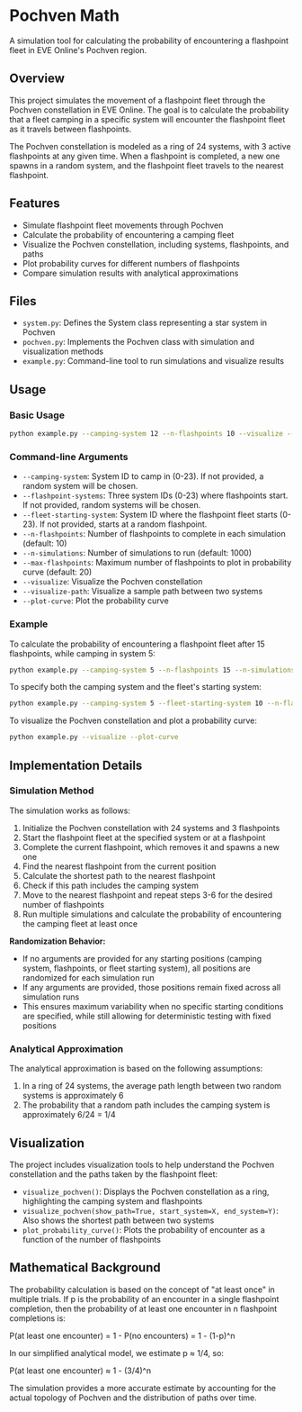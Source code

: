 # Pochven Math

A simulation tool for calculating the probability of encountering a flashpoint fleet in EVE Online's Pochven region.

## Overview

This project simulates the movement of a flashpoint fleet through the Pochven constellation in EVE Online. The goal is to calculate the probability that a fleet camping in a specific system will encounter the flashpoint fleet as it travels between flashpoints.

The Pochven constellation is modeled as a ring of 24 systems, with 3 active flashpoints at any given time. When a flashpoint is completed, a new one spawns in a random system, and the flashpoint fleet travels to the nearest flashpoint.

## Features

- Simulate flashpoint fleet movements through Pochven
- Calculate the probability of encountering a camping fleet
- Visualize the Pochven constellation, including systems, flashpoints, and paths
- Plot probability curves for different numbers of flashpoints
- Compare simulation results with analytical approximations

## Files

- `system.py`: Defines the System class representing a star system in Pochven
- `pochven.py`: Implements the Pochven class with simulation and visualization methods
- `example.py`: Command-line tool to run simulations and visualize results

## Usage

### Basic Usage

```bash
python example.py --camping-system 12 --n-flashpoints 10 --visualize --plot-curve
```

### Command-line Arguments

- `--camping-system`: System ID to camp in (0-23). If not provided, a random system will be chosen.
- `--flashpoint-systems`: Three system IDs (0-23) where flashpoints start. If not provided, random systems will be chosen.
- `--fleet-starting-system`: System ID where the flashpoint fleet starts (0-23). If not provided, starts at a random flashpoint.
- `--n-flashpoints`: Number of flashpoints to complete in each simulation (default: 10)
- `--n-simulations`: Number of simulations to run (default: 1000)
- `--max-flashpoints`: Maximum number of flashpoints to plot in probability curve (default: 20)
- `--visualize`: Visualize the Pochven constellation
- `--visualize-path`: Visualize a sample path between two systems
- `--plot-curve`: Plot the probability curve

### Example

To calculate the probability of encountering a flashpoint fleet after 15 flashpoints, while camping in system 5:

```bash
python example.py --camping-system 5 --n-flashpoints 15 --n-simulations 2000
```

To specify both the camping system and the fleet's starting system:

```bash
python example.py --camping-system 5 --fleet-starting-system 10 --n-flashpoints 15
```

To visualize the Pochven constellation and plot a probability curve:

```bash
python example.py --visualize --plot-curve
```

## Implementation Details

### Simulation Method

The simulation works as follows:

1. Initialize the Pochven constellation with 24 systems and 3 flashpoints
2. Start the flashpoint fleet at the specified system or at a flashpoint
3. Complete the current flashpoint, which removes it and spawns a new one
4. Find the nearest flashpoint from the current position
5. Calculate the shortest path to the nearest flashpoint
6. Check if this path includes the camping system
7. Move to the nearest flashpoint and repeat steps 3-6 for the desired number of flashpoints
8. Run multiple simulations and calculate the probability of encountering the camping fleet at least once

**Randomization Behavior:**
- If no arguments are provided for any starting positions (camping system, flashpoints, or fleet starting system), all positions are randomized for each simulation run
- If any arguments are provided, those positions remain fixed across all simulation runs
- This ensures maximum variability when no specific starting conditions are specified, while still allowing for deterministic testing with fixed positions

### Analytical Approximation

The analytical approximation is based on the following assumptions:

1. In a ring of 24 systems, the average path length between two random systems is approximately 6
2. The probability that a random path includes the camping system is approximately 6/24 = 1/4

## Visualization

The project includes visualization tools to help understand the Pochven constellation and the paths taken by the flashpoint fleet:

- `visualize_pochven()`: Displays the Pochven constellation as a ring, highlighting the camping system and flashpoints
- `visualize_pochven(show_path=True, start_system=X, end_system=Y)`: Also shows the shortest path between two systems
- `plot_probability_curve()`: Plots the probability of encounter as a function of the number of flashpoints

## Mathematical Background

The probability calculation is based on the concept of "at least once" in multiple trials. If p is the probability of an encounter in a single flashpoint completion, then the probability of at least one encounter in n flashpoint completions is:

P(at least one encounter) = 1 - P(no encounters) = 1 - (1-p)^n

In our simplified analytical model, we estimate p ≈ 1/4, so:

P(at least one encounter) ≈ 1 - (3/4)^n

The simulation provides a more accurate estimate by accounting for the actual topology of Pochven and the distribution of paths over time.

